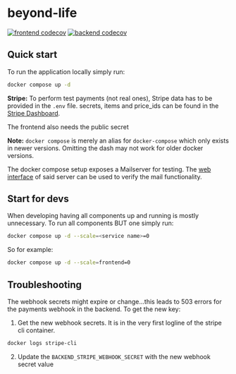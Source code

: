# beyond-life

[![frontend codecov](https://codecov.siebtesleben.de/badges/frontend-coverage.svg)](https://codecov.siebtesleben.de/main/frontend/index.html) [![backend codecov](https://codecov.siebtesleben.de/badges/backend-coverage.svg)](https://codecov.siebtesleben.de/main/backend/index.html)

## Quick start

To run the application locally simply run:

```sh
docker compose up -d
```

**Stripe:**
To perform test payments (not real ones), Stripe data has to be provided in the `.env` file.
secrets, items and price_ids can be found in the [Stripe Dashboard](https://dashboard.stripe.com/test/dashboard).

The frontend also needs the public secret

**Note:** `docker compose` is merely an alias for `docker-compose` which only exists in newer versions. Omitting the dash may not work for older docker versions.

The docker compose setup exposes a Mailserver for testing. The [web interface](http://localhost:5001/) of said server can be used to verify the mail functionality.

## Start for devs

When developing having all components up and running is mostly unnecessary.
To run all components BUT one simply run:

```sh
docker compose up -d --scale=<service name>=0
```

So for example:

```sh
docker compose up -d --scale=frontend=0
```

## Troubleshooting

The webhook secrets might expire or change...this leads to 503 errors for the payments webhook in the backend.
To get the new key:

1. Get the new webhook secrets. It is in the very first logline of the stripe cli container.

```sh
docker logs stripe-cli
```

2. Update the `BACKEND_STRIPE_WEBHOOK_SECRET` with the new webhook secret value
